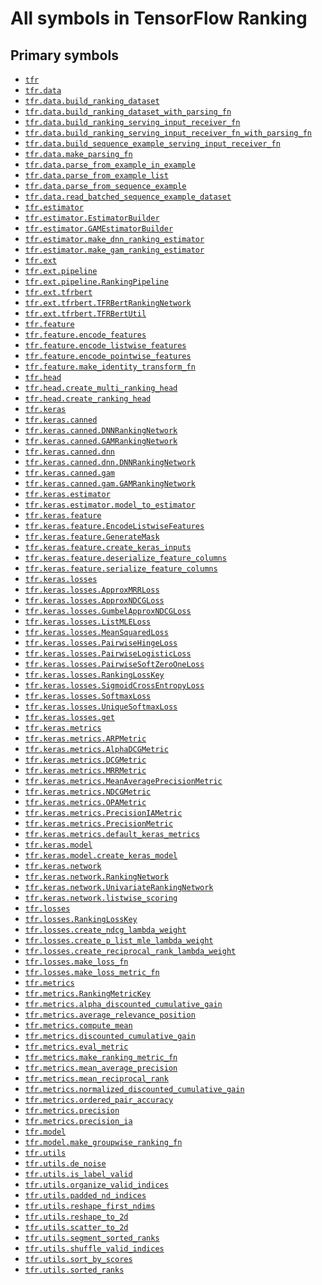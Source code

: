 # All symbols in TensorFlow Ranking

<!-- Insert buttons and diff -->

## Primary symbols

*   <a href="./tfr.md"><code>tfr</code></a>
*   <a href="./tfr/data.md"><code>tfr.data</code></a>
*   <a href="./tfr/data/build_ranking_dataset.md"><code>tfr.data.build_ranking_dataset</code></a>
*   <a href="./tfr/data/build_ranking_dataset_with_parsing_fn.md"><code>tfr.data.build_ranking_dataset_with_parsing_fn</code></a>
*   <a href="./tfr/data/build_ranking_serving_input_receiver_fn.md"><code>tfr.data.build_ranking_serving_input_receiver_fn</code></a>
*   <a href="./tfr/data/build_ranking_serving_input_receiver_fn_with_parsing_fn.md"><code>tfr.data.build_ranking_serving_input_receiver_fn_with_parsing_fn</code></a>
*   <a href="./tfr/data/build_sequence_example_serving_input_receiver_fn.md"><code>tfr.data.build_sequence_example_serving_input_receiver_fn</code></a>
*   <a href="./tfr/data/make_parsing_fn.md"><code>tfr.data.make_parsing_fn</code></a>
*   <a href="./tfr/data/parse_from_example_in_example.md"><code>tfr.data.parse_from_example_in_example</code></a>
*   <a href="./tfr/data/parse_from_example_list.md"><code>tfr.data.parse_from_example_list</code></a>
*   <a href="./tfr/data/parse_from_sequence_example.md"><code>tfr.data.parse_from_sequence_example</code></a>
*   <a href="./tfr/data/read_batched_sequence_example_dataset.md"><code>tfr.data.read_batched_sequence_example_dataset</code></a>
*   <a href="./tfr/estimator.md"><code>tfr.estimator</code></a>
*   <a href="./tfr/estimator/EstimatorBuilder.md"><code>tfr.estimator.EstimatorBuilder</code></a>
*   <a href="./tfr/estimator/GAMEstimatorBuilder.md"><code>tfr.estimator.GAMEstimatorBuilder</code></a>
*   <a href="./tfr/estimator/make_dnn_ranking_estimator.md"><code>tfr.estimator.make_dnn_ranking_estimator</code></a>
*   <a href="./tfr/estimator/make_gam_ranking_estimator.md"><code>tfr.estimator.make_gam_ranking_estimator</code></a>
*   <a href="./tfr/ext.md"><code>tfr.ext</code></a>
*   <a href="./tfr/ext/pipeline.md"><code>tfr.ext.pipeline</code></a>
*   <a href="./tfr/ext/pipeline/RankingPipeline.md"><code>tfr.ext.pipeline.RankingPipeline</code></a>
*   <a href="./tfr/ext/tfrbert.md"><code>tfr.ext.tfrbert</code></a>
*   <a href="./tfr/ext/tfrbert/TFRBertRankingNetwork.md"><code>tfr.ext.tfrbert.TFRBertRankingNetwork</code></a>
*   <a href="./tfr/ext/tfrbert/TFRBertUtil.md"><code>tfr.ext.tfrbert.TFRBertUtil</code></a>
*   <a href="./tfr/feature.md"><code>tfr.feature</code></a>
*   <a href="./tfr/feature/encode_features.md"><code>tfr.feature.encode_features</code></a>
*   <a href="./tfr/feature/encode_listwise_features.md"><code>tfr.feature.encode_listwise_features</code></a>
*   <a href="./tfr/feature/encode_pointwise_features.md"><code>tfr.feature.encode_pointwise_features</code></a>
*   <a href="./tfr/feature/make_identity_transform_fn.md"><code>tfr.feature.make_identity_transform_fn</code></a>
*   <a href="./tfr/head.md"><code>tfr.head</code></a>
*   <a href="./tfr/head/create_multi_ranking_head.md"><code>tfr.head.create_multi_ranking_head</code></a>
*   <a href="./tfr/head/create_ranking_head.md"><code>tfr.head.create_ranking_head</code></a>
*   <a href="./tfr/keras.md"><code>tfr.keras</code></a>
*   <a href="./tfr/keras/canned.md"><code>tfr.keras.canned</code></a>
*   <a href="./tfr/keras/canned/DNNRankingNetwork.md"><code>tfr.keras.canned.DNNRankingNetwork</code></a>
*   <a href="./tfr/keras/canned/GAMRankingNetwork.md"><code>tfr.keras.canned.GAMRankingNetwork</code></a>
*   <a href="./tfr/keras/canned/dnn.md"><code>tfr.keras.canned.dnn</code></a>
*   <a href="./tfr/keras/canned/DNNRankingNetwork.md"><code>tfr.keras.canned.dnn.DNNRankingNetwork</code></a>
*   <a href="./tfr/keras/canned/gam.md"><code>tfr.keras.canned.gam</code></a>
*   <a href="./tfr/keras/canned/GAMRankingNetwork.md"><code>tfr.keras.canned.gam.GAMRankingNetwork</code></a>
*   <a href="./tfr/keras/estimator.md"><code>tfr.keras.estimator</code></a>
*   <a href="./tfr/keras/estimator/model_to_estimator.md"><code>tfr.keras.estimator.model_to_estimator</code></a>
*   <a href="./tfr/keras/feature.md"><code>tfr.keras.feature</code></a>
*   <a href="./tfr/keras/feature/EncodeListwiseFeatures.md"><code>tfr.keras.feature.EncodeListwiseFeatures</code></a>
*   <a href="./tfr/keras/feature/GenerateMask.md"><code>tfr.keras.feature.GenerateMask</code></a>
*   <a href="./tfr/keras/feature/create_keras_inputs.md"><code>tfr.keras.feature.create_keras_inputs</code></a>
*   <a href="./tfr/keras/feature/deserialize_feature_columns.md"><code>tfr.keras.feature.deserialize_feature_columns</code></a>
*   <a href="./tfr/keras/feature/serialize_feature_columns.md"><code>tfr.keras.feature.serialize_feature_columns</code></a>
*   <a href="./tfr/keras/losses.md"><code>tfr.keras.losses</code></a>
*   <a href="./tfr/keras/losses/ApproxMRRLoss.md"><code>tfr.keras.losses.ApproxMRRLoss</code></a>
*   <a href="./tfr/keras/losses/ApproxNDCGLoss.md"><code>tfr.keras.losses.ApproxNDCGLoss</code></a>
*   <a href="./tfr/keras/losses/GumbelApproxNDCGLoss.md"><code>tfr.keras.losses.GumbelApproxNDCGLoss</code></a>
*   <a href="./tfr/keras/losses/ListMLELoss.md"><code>tfr.keras.losses.ListMLELoss</code></a>
*   <a href="./tfr/keras/losses/MeanSquaredLoss.md"><code>tfr.keras.losses.MeanSquaredLoss</code></a>
*   <a href="./tfr/keras/losses/PairwiseHingeLoss.md"><code>tfr.keras.losses.PairwiseHingeLoss</code></a>
*   <a href="./tfr/keras/losses/PairwiseLogisticLoss.md"><code>tfr.keras.losses.PairwiseLogisticLoss</code></a>
*   <a href="./tfr/keras/losses/PairwiseSoftZeroOneLoss.md"><code>tfr.keras.losses.PairwiseSoftZeroOneLoss</code></a>
*   <a href="./tfr/keras/losses/RankingLossKey.md"><code>tfr.keras.losses.RankingLossKey</code></a>
*   <a href="./tfr/keras/losses/SigmoidCrossEntropyLoss.md"><code>tfr.keras.losses.SigmoidCrossEntropyLoss</code></a>
*   <a href="./tfr/keras/losses/SoftmaxLoss.md"><code>tfr.keras.losses.SoftmaxLoss</code></a>
*   <a href="./tfr/keras/losses/UniqueSoftmaxLoss.md"><code>tfr.keras.losses.UniqueSoftmaxLoss</code></a>
*   <a href="./tfr/keras/losses/get.md"><code>tfr.keras.losses.get</code></a>
*   <a href="./tfr/keras/metrics.md"><code>tfr.keras.metrics</code></a>
*   <a href="./tfr/keras/metrics/ARPMetric.md"><code>tfr.keras.metrics.ARPMetric</code></a>
*   <a href="./tfr/keras/metrics/AlphaDCGMetric.md"><code>tfr.keras.metrics.AlphaDCGMetric</code></a>
*   <a href="./tfr/keras/metrics/DCGMetric.md"><code>tfr.keras.metrics.DCGMetric</code></a>
*   <a href="./tfr/keras/metrics/MRRMetric.md"><code>tfr.keras.metrics.MRRMetric</code></a>
*   <a href="./tfr/keras/metrics/MeanAveragePrecisionMetric.md"><code>tfr.keras.metrics.MeanAveragePrecisionMetric</code></a>
*   <a href="./tfr/keras/metrics/NDCGMetric.md"><code>tfr.keras.metrics.NDCGMetric</code></a>
*   <a href="./tfr/keras/metrics/OPAMetric.md"><code>tfr.keras.metrics.OPAMetric</code></a>
*   <a href="./tfr/keras/metrics/PrecisionIAMetric.md"><code>tfr.keras.metrics.PrecisionIAMetric</code></a>
*   <a href="./tfr/keras/metrics/PrecisionMetric.md"><code>tfr.keras.metrics.PrecisionMetric</code></a>
*   <a href="./tfr/keras/metrics/default_keras_metrics.md"><code>tfr.keras.metrics.default_keras_metrics</code></a>
*   <a href="./tfr/keras/model.md"><code>tfr.keras.model</code></a>
*   <a href="./tfr/keras/model/create_keras_model.md"><code>tfr.keras.model.create_keras_model</code></a>
*   <a href="./tfr/keras/network.md"><code>tfr.keras.network</code></a>
*   <a href="./tfr/keras/network/RankingNetwork.md"><code>tfr.keras.network.RankingNetwork</code></a>
*   <a href="./tfr/keras/network/UnivariateRankingNetwork.md"><code>tfr.keras.network.UnivariateRankingNetwork</code></a>
*   <a href="./tfr/keras/network/listwise_scoring.md"><code>tfr.keras.network.listwise_scoring</code></a>
*   <a href="./tfr/losses.md"><code>tfr.losses</code></a>
*   <a href="./tfr/losses/RankingLossKey.md"><code>tfr.losses.RankingLossKey</code></a>
*   <a href="./tfr/losses/create_ndcg_lambda_weight.md"><code>tfr.losses.create_ndcg_lambda_weight</code></a>
*   <a href="./tfr/losses/create_p_list_mle_lambda_weight.md"><code>tfr.losses.create_p_list_mle_lambda_weight</code></a>
*   <a href="./tfr/losses/create_reciprocal_rank_lambda_weight.md"><code>tfr.losses.create_reciprocal_rank_lambda_weight</code></a>
*   <a href="./tfr/losses/make_loss_fn.md"><code>tfr.losses.make_loss_fn</code></a>
*   <a href="./tfr/losses/make_loss_metric_fn.md"><code>tfr.losses.make_loss_metric_fn</code></a>
*   <a href="./tfr/metrics.md"><code>tfr.metrics</code></a>
*   <a href="./tfr/metrics/RankingMetricKey.md"><code>tfr.metrics.RankingMetricKey</code></a>
*   <a href="./tfr/metrics/alpha_discounted_cumulative_gain.md"><code>tfr.metrics.alpha_discounted_cumulative_gain</code></a>
*   <a href="./tfr/metrics/average_relevance_position.md"><code>tfr.metrics.average_relevance_position</code></a>
*   <a href="./tfr/metrics/compute_mean.md"><code>tfr.metrics.compute_mean</code></a>
*   <a href="./tfr/metrics/discounted_cumulative_gain.md"><code>tfr.metrics.discounted_cumulative_gain</code></a>
*   <a href="./tfr/metrics/eval_metric.md"><code>tfr.metrics.eval_metric</code></a>
*   <a href="./tfr/metrics/make_ranking_metric_fn.md"><code>tfr.metrics.make_ranking_metric_fn</code></a>
*   <a href="./tfr/metrics/mean_average_precision.md"><code>tfr.metrics.mean_average_precision</code></a>
*   <a href="./tfr/metrics/mean_reciprocal_rank.md"><code>tfr.metrics.mean_reciprocal_rank</code></a>
*   <a href="./tfr/metrics/normalized_discounted_cumulative_gain.md"><code>tfr.metrics.normalized_discounted_cumulative_gain</code></a>
*   <a href="./tfr/metrics/ordered_pair_accuracy.md"><code>tfr.metrics.ordered_pair_accuracy</code></a>
*   <a href="./tfr/metrics/precision.md"><code>tfr.metrics.precision</code></a>
*   <a href="./tfr/metrics/precision_ia.md"><code>tfr.metrics.precision_ia</code></a>
*   <a href="./tfr/model.md"><code>tfr.model</code></a>
*   <a href="./tfr/model/make_groupwise_ranking_fn.md"><code>tfr.model.make_groupwise_ranking_fn</code></a>
*   <a href="./tfr/utils.md"><code>tfr.utils</code></a>
*   <a href="./tfr/utils/de_noise.md"><code>tfr.utils.de_noise</code></a>
*   <a href="./tfr/utils/is_label_valid.md"><code>tfr.utils.is_label_valid</code></a>
*   <a href="./tfr/utils/organize_valid_indices.md"><code>tfr.utils.organize_valid_indices</code></a>
*   <a href="./tfr/utils/padded_nd_indices.md"><code>tfr.utils.padded_nd_indices</code></a>
*   <a href="./tfr/utils/reshape_first_ndims.md"><code>tfr.utils.reshape_first_ndims</code></a>
*   <a href="./tfr/utils/reshape_to_2d.md"><code>tfr.utils.reshape_to_2d</code></a>
*   <a href="./tfr/utils/scatter_to_2d.md"><code>tfr.utils.scatter_to_2d</code></a>
*   <a href="./tfr/utils/segment_sorted_ranks.md"><code>tfr.utils.segment_sorted_ranks</code></a>
*   <a href="./tfr/utils/shuffle_valid_indices.md"><code>tfr.utils.shuffle_valid_indices</code></a>
*   <a href="./tfr/utils/sort_by_scores.md"><code>tfr.utils.sort_by_scores</code></a>
*   <a href="./tfr/utils/sorted_ranks.md"><code>tfr.utils.sorted_ranks</code></a>
